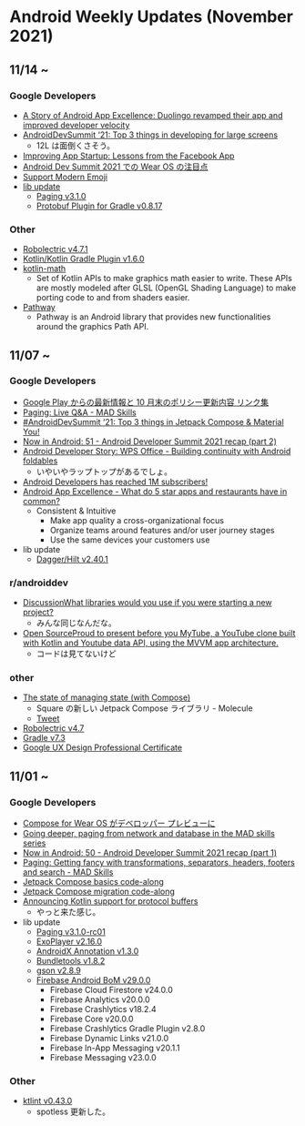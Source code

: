 # Android Weekly Updates (November 2021)

## 11/14 ~

### Google Developers

- [A Story of Android App Excellence: Duolingo revamped their app and improved developer velocity](https://www.youtube.com/watch?v=8x7Lu3_wK-o)
- [AndroidDevSummit ‘21: Top 3 things in developing for large screens](https://www.youtube.com/watch?v=50mqKT9n15U)
  - 12L は面倒くさそう。
- [Improving App Startup: Lessons from the Facebook App](https://android-developers.googleblog.com/2021/11/improving-app-startup-facebook-app.html)
- [Android Dev Summit 2021 での Wear OS の注目点](https://android-developers-jp.googleblog.com/2021/11/wearos-at-ads-21.html)
- [Support Modern Emoji](https://medium.com/androiddevelopers/support-modern-emoji-99f6dea8e57f)
- [lib update](https://developer.android.com/jetpack/androidx/versions/all-channel#november_17_2021)
  - [Paging v3.1.0](https://developer.android.com/jetpack/androidx/releases/paging#3.1.0)
  - [Protobuf Plugin for Gradle v0.8.17](https://github.com/google/protobuf-gradle-plugin/releases)

### Other

- [Robolectric v4.7.1](https://github.com/robolectric/robolectric/releases)
- [Kotlin/Kotlin Gradle Plugin v1.6.0](https://github.com/JetBrains/kotlin)
- [kotlin-math](https://github.com/romainguy/kotlin-math)
  - Set of Kotlin APIs to make graphics math easier to write. These APIs are mostly modeled after GLSL (OpenGL Shading Language) to make porting code to and from shaders easier.
- [Pathway](https://github.com/romainguy/pathway)
  - Pathway is an Android library that provides new functionalities around the graphics Path API.

## 11/07 ~

### Google Developers

- [Google Play からの最新情報と 10 月末のポリシー更新内容 リンク集](https://developersonair.withgoogle.com/events/policy2021-3/resources)
- [Paging: Live Q&A - MAD Skills](https://www.youtube.com/watch?v=8i6vrlbIVCc)
- [#AndroidDevSummit ‘21: Top 3 things in Jetpack Compose & Material You!](https://www.youtube.com/watch?v=4R8-ggukUls)
- [Now in Android: 51 - Android Developer Summit 2021 recap (part 2)](https://www.youtube.com/watch?v=cR3e_dhy-sQ)
- [Android Developer Story: WPS Office - Building continuity with Android foldables](https://www.youtube.com/watch?v=yq34wQyEDEk)
  - いやいやラップトップがあるでしょ。
- [Android Developers has reached 1M subscribers!](https://www.youtube.com/watch?v=-fJ6poHQrjM)
- [Android App Excellence - What do 5 star apps and restaurants have in common?](https://www.youtube.com/watch?v=aM0-OqsGgjc)
  - Consistent & Intuitive
    - Make app quality a cross-organizational focus
    - Organize teams around features and/or user journey stages
    - Use the same devices your customers use
- lib update
  - [Dagger/Hilt v2.40.1](https://github.com/google/dagger/releases)

### r/androiddev

- [DiscussionWhat libraries would you use if you were starting a new project?](https://www.reddit.com/r/androiddev/comments/qq56y1/what_libraries_would_you_use_if_you_were_starting/)
  - みんな同じなんだな。
- [Open SourceProud to present before you MyTube, a YouTube clone built with Kotlin and Youtube data API, using the MVVM app architecture.](https://www.reddit.com/r/androiddev/comments/qoogh2/proud_to_present_before_you_mytube_a_youtube/)
  - コードは見てないけど

### other

- [The state of managing state (with Compose)
](https://code.cash.app/the-state-of-managing-state-with-compose)
  - Square の新しい Jetpack Compose ライブラリ - Molecule
  - [Tweet](https://twitter.com/JakeWharton/status/1458850089850617861)
- [Robolectric v4.7](https://github.com/robolectric/robolectric/releases)
- [Gradle v7.3](https://gradle.org/releases/)
- [Google UX Design Professional Certificate](https://www.coursera.org/professional-certificates/google-ux-design)

## 11/01 ~

### Google Developers

- [Compose for Wear OS がデベロッパー プレビューに](https://android-developers-jp.googleblog.com/2021/11/compose-for-wear-os-now-in-developer.html)
- [Going deeper, paging from network and database in the MAD skills series](https://medium.com/androiddevelopers/going-deeper-paging-from-network-and-database-in-the-mad-skills-series-9c98250b246b)
- [Now in Android: 50 - Android Developer Summit 2021 recap (part 1)](https://www.youtube.com/watch?v=0puqoQ-9kB4)
- [Paging: Getting fancy with transformations, separators, headers, footers and search - MAD Skills](https://www.youtube.com/watch?v=ZARz0pjm5YM)
- [Jetpack Compose basics code-along](https://www.youtube.com/watch?v=k3jvNqj4m08)
- [Jetpack Compose migration code-along](https://www.youtube.com/watch?v=wg4NHmxJ78g)
- [Announcing Kotlin support for protocol buffers](https://developers.googleblog.com/2021/11/announcing-kotlin-support-for-protocol.html)
  - やっと来た感じ。
- lib update
  - [Paging v3.1.0-rc01](https://developer.android.com/jetpack/androidx/releases/paging#3.1.0-rc01)
  - [ExoPlayer v2.16.0](https://github.com/google/ExoPlayer/blob/release-v2/RELEASENOTES.md)
  - [AndroidX Annotation v1.3.0](https://developer.android.com/jetpack/androidx/releases/annotation)
  - [Bundletools v1.8.2](https://github.com/google/bundletool/releases)
  - [gson v2.8.9](https://github.com/google/gson/blob/master/CHANGELOG.md)
  - [Firebase Android BoM v29.0.0](https://firebase.google.com/support/release-notes/android)
    - Firebase Cloud Firestore v24.0.0
    - Firebase Analytics v20.0.0
    - Firebase Crashlytics v18.2.4
    - Firebase Core v20.0.0
    - Firebase Crashlytics Gradle Plugin v2.8.0
    - Firebase Dynamic Links v21.0.0
    - Firebase In-App Messaging v20.1.1
    - Firebase Messaging v23.0.0
  
### Other

- [ktlint v0.43.0](https://github.com/pinterest/ktlint/blob/master/CHANGELOG.md)
  - spotless 更新した。
